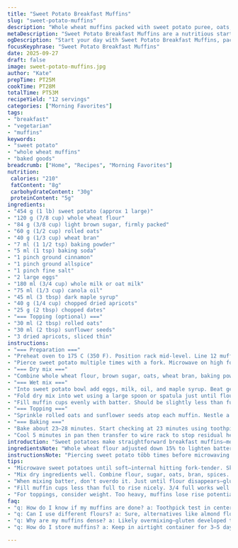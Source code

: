 ```yaml
---
title: "Sweet Potato Breakfast Muffins"
slug: "sweet-potato-muffins"
description: "Whole wheat muffins packed with sweet potato puree, oats, wheat bran, and dried fruits. Balanced with baking powder and soda, aromatic spices, and a touch of molasses for moisture and depth. Optional seed topping adds crunch and visual appeal. Adaptable for different flours or dairy alternatives. Baked until golden with a springy center and firm exterior."
metaDescription: "Sweet Potato Breakfast Muffins are a nutritious start to the day filled with whole grains and natural sweetness from sweet potato."
ogDescription: "Start your day with Sweet Potato Breakfast Muffins, packed with nutrition and flavor that's sure to fuel your mornings."
focusKeyphrase: "Sweet Potato Breakfast Muffins"
date: 2025-09-27
draft: false
image: sweet-potato-muffins.jpg
author: "Kate"
prepTime: PT25M
cookTime: PT28M
totalTime: PT53M
recipeYield: "12 servings"
categories: ["Morning Favorites"]
tags:
- "breakfast"
- "vegetarian"
- "muffins"
keywords:
- "sweet potato"
- "whole wheat muffins"
- "baked goods"
breadcrumb: ["Home", "Recipes", "Morning Favorites"]
nutrition: 
 calories: "210"
 fatContent: "8g"
 carbohydrateContent: "30g"
 proteinContent: "5g"
ingredients:
- "454 g (1 lb) sweet potato (approx 1 large)"
- "120 g (7/8 cup) whole wheat flour"
- "84 g (3/8 cup) light brown sugar, firmly packed"
- "60 g (1/2 cup) rolled oats"
- "40 g (1/3 cup) wheat bran"
- "7 ml (1 1/2 tsp) baking powder"
- "5 ml (1 tsp) baking soda"
- "1 pinch ground cinnamon"
- "1 pinch ground allspice"
- "1 pinch fine salt"
- "2 large eggs"
- "180 ml (3/4 cup) whole milk or oat milk"
- "75 ml (1/3 cup) canola oil"
- "45 ml (3 tbsp) dark maple syrup"
- "40 g (1/4 cup) chopped dried apricots"
- "25 g (2 tbsp) chopped dates"
- "=== Topping (optional) ==="
- "30 ml (2 tbsp) rolled oats"
- "30 ml (2 tbsp) sunflower seeds"
- "3 dried apricots, sliced thin"
instructions:
- "=== Preparation ==="
- "Preheat oven to 175 C (350 F). Position rack mid-level. Line 12 muffin cups with paper liners or silicone molds."
- "Pierce sweet potato multiple times with a fork. Microwave on high for about 7 minutes until flesh is soft. Flip halfway through for even softening. Rest 5 minutes. Cut lengthwise, scoop flesh into a large bowl. Mash roughly with fork to get about 180 ml (3/4 cup) puree. Don't overdo or mash to paste—small chunks give texture."
- "=== Dry mix ==="
- "Combine whole wheat flour, brown sugar, oats, wheat bran, baking powder, baking soda, cinnamon, allspice, salt in a separate bowl. Whisk to blend. Don't skip this step—ensures even distribution, avoids pockets of leavening."
- "=== Wet mix ==="
- "Into sweet potato bowl add eggs, milk, oil, and maple syrup. Beat gently with electric mixer on low or whisk vigorously by hand to blend without aerating too much."
- "Fold dry mix into wet using a large spoon or spatula just until flour disappears. Avoid overmixing—gluten develops fast and baking powder reacts. Stir in chopped dried apricots and dates."
- "Fill muffin cups evenly with batter. Should be slightly less than full to allow rise."
- "=== Topping ==="
- "Sprinkle rolled oats and sunflower seeds atop each muffin. Nestle a thin apricot slice for color and chew."
- "=== Baking ==="
- "Bake about 23–28 minutes. Start checking at 23 minutes using toothpick test. Insert in center; if clean or with moist crumbs, done. Muffins should feel springy and edges pull away slightly from pan. Too pale? Might need a few more minutes, but watch to avoid drying out."
- "Cool 5 minutes in pan then transfer to wire rack to stop residual heat cooking. Serve warm or at room temperature."
introduction: "Sweet potatoes make straightforward breakfast muffins—moist, fibrous, lightly sweet. Root vegetable puree replaces butter or banana for natural sweetness and substance. Whole wheat flour and bran add texture, heft; oats contribute chew and rustic feel. Use molasses or substitute dark maple syrup for a less robust sweetness with subtle complexity. Dried fruits like apricots and dates swap nicely for raisins and figs, bringing chew and fruity bursts. Spice mix tucks under headline flavors but lifts aroma noticeably; cinnamon replaced by allspice for deeper warmth. Microwave for quick sweet potato prep; if no microwave, roast at 200C until fork-tender, roughly 40 minutes, with periodic turning. Keep mash rustic—too smooth and muffins turn gummy, too coarse and texture suffers. Seed topping optional but adds crunch, color contrast. Muffins bake from soft to golden firm. Check with toothpick early; better underbake slightly than over."
ingredientsNote: "Whole wheat flour adjusted down 15% to lighten batter. Bran increased as fiber boost but keep balance to avoid dryness. Brown sugar lowered by 40g—keep sweetness but avoid cloying. Replacing muscade with allspice makes taste more mellow; allspice covers additional warm notes. Baking powder bumped slightly for more rise to offset decrease in sugar which affects browning. Maple syrup swap instead of molasses for gentler sweet tone and better flavor complexity in cooler months. Fruit swap: dried apricots and dates for raisins and figs—apricots softer and date sweetness deeper. For milk, dairy or oat milk interchangeable—latter adds slight nuttiness. Canola oil is stable choice but light olive or avocado oil also fine, just keep neutral flavor. Seed topping with sunflower seeds instead of pumpkin seeds gives nutty flavor and avoids squash tones. Skip if allergic or prefer simpler muffins."
instructionsNote: "Piercing sweet potato több times before microwaving shortens cook time, avoids uneven steaming—key for consistent texture. Resting post microwaving allows steam to finish softening. Rough mashing preserves fibrous bite, contrast against oats and bran—vital for mouthfeel. Dry mix pre-whisking avoids lumps of leavening which cause uneven rise or sunken centers. Mixing batter briefly critical: overworked gluten kills rise, tight dense muffins; under mixed dry pockets cause pebbles of flavorless flour. Fold in fruit last to prevent bruising. Muffin cups filled 3/4 full allows for dome without overspill. Toppings add texture but caution: if too heavy, they weigh batter down. Oven temp steady at 175C; high heat causes cracked tops and dense crumb. Visual cues: pale color and soft springiness indicate underbaked; too brown and dry edges, overbaked. Let muffins rest on rack—carryover residual heat finishes baking gently, prevents soggy bottoms from trapped steam. Quick cool also prevents wet domes that collapse post baking."
tips:
- "Microwave sweet potatoes until soft—internal hitting fork-tender. Skin peeling off is visual cue. Scrape out flesh—mash lightly. Avoid too smooth as muffins become gummy."
- "Mix dry ingredients well. Combine flour, sugar, oats, bran, spices. Lumps lead to uneven rise. Whisk eagerly—no lumps allowed. Then, incorporate wet mix gently."
- "When mixing batter, don't overdo it. Just until flour disappears—gluten activates quickly. If mixed too long, muffins turn dense. Stir in fruit last—avoid bruising."
- "Fill muffin cups less than full to rise nicely. 3/4 full works well. Watch during baking. Edges pulling from pan indicates doneness. Golden brown tops signal ready."
- "For toppings, consider weight. Too heavy, muffins lose rise potential. Choose light seeds or oats. Thin apricot slices add color and chew without extra weight."
faq:
- "q: How do I know if my muffins are done? a: Toothpick test in center—clean or moist crumbs means done. Too pale? Keep checking, don’t dry out."
- "q: Can I use different flours? a: Sure, alternatives like almond flour or gluten-free blends work well. Adjust wet ingredients for dry properties."
- "q: Why are my muffins dense? a: Likely overmixing—gluten developed too much. Sticking to brief mixing helps. Ensure not too much flour in pockets."
- "q: How do I store muffins? a: Keep in airtight container for 3–5 days. Freeze for longer shelf life. Wrap individually for quick grabs later."

---
```

